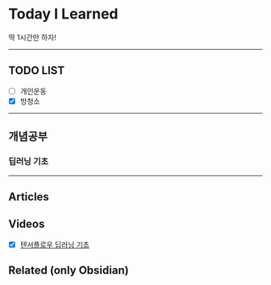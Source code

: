 # Today I Learned
딱 1시간만 하자!

---

## TODO LIST
- [ ] 개인운동
- [x] 방청소

---

## 개념공부
### 딥러닝 기초


---

## Articles

## Videos
- [x] [텐서플로우 딥러닝 기초](https://www.youtube.com/watch?v=ivfp2wpPLzs&list=PLfLgtT94nNq1DrREU_qG2w4yd2ZzJb-FG)

## Related (only Obsidian)